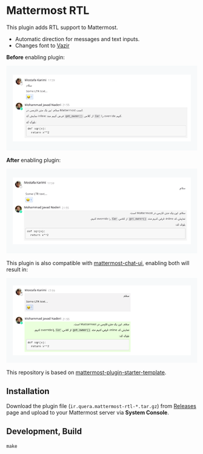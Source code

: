 # Mattermost RTL

This plugin adds RTL support to Mattermost.

- Automatic direction for messages and text inputs.
- Changes font to [Vazir](https://github.com/rastikerdar/vazir-font)

**Before** enabling plugin:

![before](screenshots/screenshot1.png)

**After** enabling plugin:

![after](screenshots/screenshot2.png)

This plugin is also compatible with [mattermost-chat-ui](https://github.com/QueraTeam/mattermost-chat-ui), enabling both will result in:

![after](screenshots/screenshot3.png)

This repository is based on
[mattermost-plugin-starter-template](https://github.com/mattermost/mattermost-plugin-starter-template).

## Installation

Download the plugin file (`ir.quera.mattermost-rtl-*.tar.gz`) from
[Releases](https://github.com/QueraTeam/mattermost-rtl/releases)
page and upload to your Mattermost
server via **System Console**.

## Development, Build

    make
